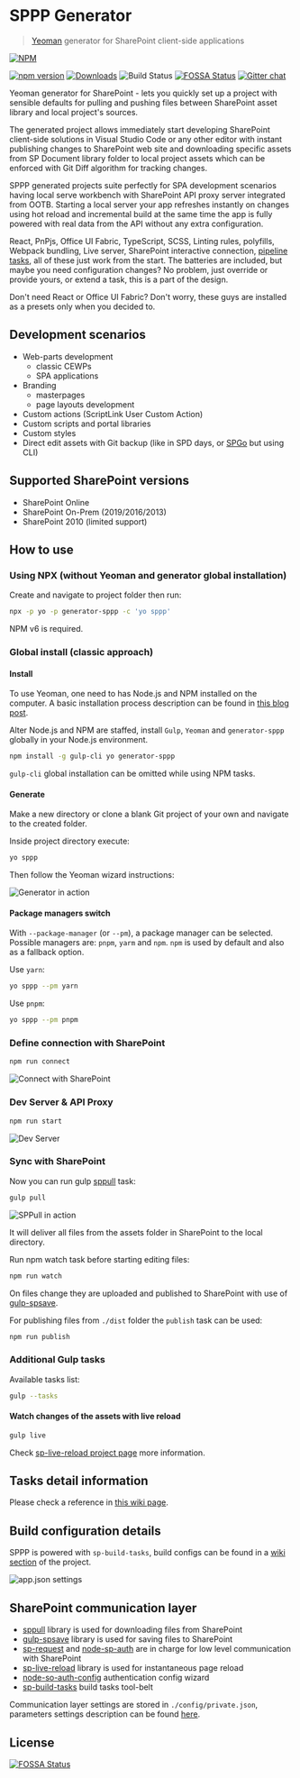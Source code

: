 # SPPP Generator

> [Yeoman](http://yeoman.io/) generator for SharePoint client-side applications

[![NPM](https://nodei.co/npm/generator-sppp.png?mini=true&downloads=true&downloadRank=true&stars=true)](https://nodei.co/npm/generator-sppp/)

[![npm version](https://badge.fury.io/js/generator-sppp.svg)](https://badge.fury.io/js/generator-sppp)
[![Downloads](https://img.shields.io/npm/dm/generator-sppp.svg)](https://www.npmjs.com/package/generator-sppp)
![Build Status](https://dev.azure.com/koltyakov/SPNode/_apis/build/status/generator-sppp?branchName=master)
[![FOSSA Status](https://app.fossa.io/api/projects/git%2Bgithub.com%2Fkoltyakov%2Fgenerator-sppp.svg?type=shield)](https://app.fossa.io/projects/git%2Bgithub.com%2Fkoltyakov%2Fgenerator-sppp?ref=badge_shield)
[![Gitter chat](https://badges.gitter.im/gitterHQ/gitter.png)](https://gitter.im/sharepoint-node/Lobby)

Yeoman generator for SharePoint - lets you quickly set up a project with sensible defaults for pulling and pushing files between SharePoint asset library and local project's sources.

The generated project allows immediately start developing SharePoint client-side solutions in Visual Studio Code or any other editor with instant publishing changes to SharePoint web site and downloading specific assets from SP Document library folder to local project assets which can be enforced with Git Diff algorithm for tracking changes.

SPPP generated projects suite perfectly for SPA development scenarios having local serve workbench with SharePoint API proxy server integrated from OOTB. Starting a local server your app refreshes instantly on changes using hot reload and incremental build at the same time the app is fully powered with real data from the API without any extra configuration.

React, PnPjs, Office UI Fabric, TypeScript, SCSS, Linting rules, polyfills, Webpack bundling, Live server, SharePoint interactive connection, [pipeline tasks](https://github.com/koltyakov/sp-build-tasks), all of these just work from the start. The batteries are included, but maybe you need configuration changes? No problem, just override or provide yours, or extend a task, this is a part of the design.

Don't need React or Office UI Fabric? Don't worry, these guys are installed as a presets only when you decided to.

## Development scenarios

- Web-parts development
  - classic CEWPs
  - SPA applications
- Branding
  - masterpages
  - page layouts development
- Custom actions (ScriptLink User Custom Action)
- Custom scripts and portal libraries
- Custom styles
- Direct edit assets with Git backup (like in SPD days, or [SPGo](https://marketplace.visualstudio.com/items?itemName=SiteGo.spgo) but using CLI)

## Supported SharePoint versions

- SharePoint Online
- SharePoint On-Prem (2019/2016/2013)
- SharePoint 2010 (limited support)

## How to use

### Using NPX (without Yeoman and generator global installation)

Create and navigate to project folder then run:

```bash
npx -p yo -p generator-sppp -c 'yo sppp'
```

NPM v6 is required.

### Global install (classic approach)

#### Install

To use Yeoman, one need to has Node.js and NPM installed on the computer. A basic installation process description can be found in [this blog post](https://www.linkedin.com/pulse/preparing-development-machine-client-side-sharepoint-mac-koltyakov?trk=pulse_spock-articles).

Alter Node.js and NPM are staffed, install `Gulp`, `Yeoman` and `generator-sppp` globally in your Node.js environment.

```bash
npm install -g gulp-cli yo generator-sppp
```

`gulp-cli` global installation can be omitted while using NPM tasks.

#### Generate

Make a new directory or clone a blank Git project of your own and navigate to the created folder.

Inside project directory execute:

```bash
yo sppp
```

Then follow the Yeoman wizard instructions:

![Generator in action](./assets/sppp01.gif)

#### Package managers switch

With `--package-manager` (or `--pm`), a package manager can be selected. Possible managers are: `pnpm`, `yarm` and `npm`. `npm` is used by default and also as a fallback option.

Use `yarn`:

```bash
yo sppp --pm yarn
```

Use `pnpm`:

```bash
yo sppp --pm pnpm
```

### Define connection with SharePoint

```bash
npm run connect
```

![Connect with SharePoint](./assets/sppp02.gif)

### Dev Server & API Proxy

```bash
npm run start
```

![Dev Server](./assets/sppp03.gif)

### Sync with SharePoint

Now you can run gulp [sppull](https://www.npmjs.com/package/sppull) task:

```bash
gulp pull
```

![SPPull in action](http://koltyakov.ru/images/generator-sppp-demo-2.gif)

It will deliver all files from the assets folder in SharePoint to the local directory.

Run npm watch task before starting editing files:

```bash
npm run watch
```

On files change they are uploaded and published to SharePoint with use of [gulp-spsave](https://www.npmjs.com/package/gulp-spsave).

For publishing files from `./dist` folder the `publish` task can be used:

```bash
npm run publish
```

### Additional Gulp tasks

Available tasks list:

```bash
gulp --tasks
```

#### Watch changes of the assets with live reload

```bash
gulp live
```

Check [sp-live-reload project page](https://github.com/koltyakov/sp-live-reload) more information.

## Tasks detail information

Please check a reference in [this wiki page](https://github.com/koltyakov/sp-build-tasks/wiki/Tasks).

## Build configuration details

SPPP is powered with `sp-build-tasks`, build configs can be found in a [wiki section](https://github.com/koltyakov/sp-build-tasks/wiki/Build-options) of the project.

![app.json settings](https://raw.githubusercontent.com/koltyakov/sp-build-tasks/master/docs/schema.gif)

## SharePoint communication layer

- [sppull](https://github.com/koltyakov/sppull) library is used for downloading files from SharePoint
- [gulp-spsave](https://github.com/s-KaiNet/gulp-spsave) library is used for saving files to SharePoint
- [sp-request](https://github.com/s-KaiNet/sp-request) and [node-sp-auth](https://github.com/s-KaiNet/node-sp-auth) are in charge for low level communication with SharePoint
- [sp-live-reload](https://github.com/koltyakov/sp-live-reload) library is used for instantaneous page reload
- [node-so-auth-config](https://github.com/koltyakov/node-so-auth-config) authentication config wizard
- [sp-build-tasks](https://github.com/koltyakov/sp-build-tasks) build tasks tool-belt

Communication layer settings are stored in `./config/private.json`, parameters settings description can be found [here](https://github.com/s-KaiNet/node-sp-auth/wiki).

## License

[![FOSSA Status](https://app.fossa.io/api/projects/git%2Bgithub.com%2Fkoltyakov%2Fgenerator-sppp.svg?type=large)](https://app.fossa.io/projects/git%2Bgithub.com%2Fkoltyakov%2Fgenerator-sppp?ref=badge_large)
